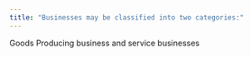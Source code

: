 ```yaml
---
title: "Businesses may be classified into two categories:"
---
```

Goods Producing business and service businesses

